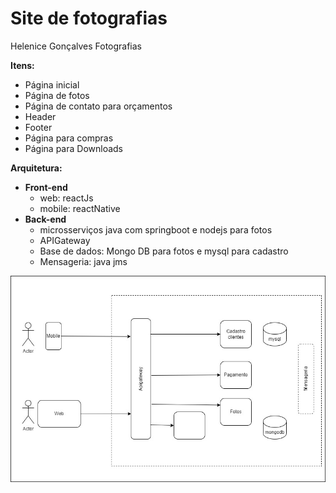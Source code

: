 # Site de fotografias
Helenice Gonçalves Fotografias


**Itens:**
- Página inicial
- Página de fotos
- Página de contato para orçamentos
- Header
- Footer
- Página para compras
- Página para Downloads    

**Arquitetura:**
- **Front-end**
    - web: reactJs
    - mobile: reactNative
- **Back-end**
    - microsserviços java com springboot e nodejs para fotos
    - APIGateway
    - Base de dados: Mongo DB para fotos e mysql para cadastro
    - Mensageria: java jms

![screen](/Arquitetura.jpg?lang=pt-BR)
